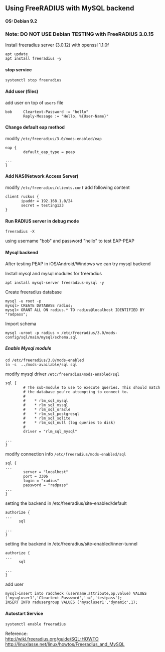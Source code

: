 ## Using FreeRADIUS with MySQL backend

#### OS: Debian 9.2

### Note: DO NOT USE Debian TESTING with FreeRADIUS 3.0.15

Install freeradius server (3.0.12) with openssl 1.1.0f 

```
apt update
apt install freeradius -y 
```

#### stop service

```
systemctl stop freeradius
```

#### Add user (files)
add user on top of `users` file

```
bob     Cleartext-Password := "hello"
        Reply-Message := "Hello, %{User-Name}"
```

#### Change default eap method

modify `/etc/freeradius/3.0/mods-enabled/eap`

```
eap {
        default_eap_type = peap

...
}
```

#### Add NAS(Network Access Server)

modify `/etc/freeradius/clients.conf`
add following content

```
client ruckus {
       ipaddr = 192.168.1.0/24
       secret = testing123
}
```

#### Run RADIUS server in debug mode

```
freeradius -X
```
using username "bob" and password "hello" to test EAP-PEAP
#### Mysql backend

After testing PEAP in iOS/Android/Windows we can try mysql backend

Install mysql and mysql modules for freeradius

```
apt install mysql-server freeradius-mysql -y
```
Create freeradius database
```
mysql -u root -p
mysql> CREATE DATABASE radius;
mysql> GRANT ALL ON radius.* TO radius@localhost IDENTIFIED BY "radpass";
```
Import schema
```
mysql -uroot -p radius < /etc/freeradius/3.0/mods-config/sql/main/mysql/schema.sql
```

##### Enable Mysql module

```
cd /etc/freeradius/3.0/mods-enabled
ln -s  ../mods-available/sql sql
```

modify mysql driver `/etc/freeradius/mods-enabled/sql`
```
sql {
        # The sub-module to use to execute queries. This should match
        # the database you're attempting to connect to.
        #
        #    * rlm_sql_mysql
        #    * rlm_sql_mssql
        #    * rlm_sql_oracle
        #    * rlm_sql_postgresql
        #    * rlm_sql_sqlite
        #    * rlm_sql_null (log queries to disk)
        #
        driver = "rlm_sql_mysql"

...
}
```
modify connection info `/etc/freeradius/mods-enabled/sql` 
```
sql {
...
        server = "localhost"
        port = 3306
        login = "radius"
        password = "radpass"
...
}
```


setting the backend in /etc/freeradius/site-enabled/default

```
authorize {
...
      sql

...
}
```

setting the backend in /etc/freeradius/site-enabled/inner-tunnel

```
authorize {
...
      sql

...
}
```

add user
```
mysql>insert into radcheck (username,attribute,op,value) VALUES ('mysqluser1','Cleartext-Password',':=','testpass');
INSERT INTO radusergroup VALUES ('mysqluser1','dynamic',1);
```

#### Autostart Service

```
systemctl enable freeradius
```


Reference:   
http://wiki.freeradius.org/guide/SQL-HOWTO   
http://linuxlasse.net/linux/howtos/Freeradius_and_MySQL   
